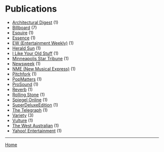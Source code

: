 # Publications

  * [Architectural Digest](./architectural-digest/) (1)
  * [Billboard](./billboard/) (7)
  * [Esquire](./esquire/) (1)
  * [Essence](./essence/) (1)
  * [EW (Entertainment Weekly)](./ew-entertainment-weekly/) (1)
  * [Herald Sun](./herald-sun/) (1)
  * [I Like Your Old Stuff](./i-like-your-old-stuff/) (1)
  * [Minneapolis Star Tribune](./minneapolis-star-tribune/) (1)
  * [Newsweek](./newsweek/) (1)
  * [NME (New Musical Express)](./nme-new-musical-express/) (1)
  * [Pitchfork](./pitchfork/) (1)
  * [PopMatters](./popmatters/) (1)
  * [ProSound](./prosound/) (1)
  * [Reverb](./reverb/) (1)
  * [Rolling Stone](./rolling-stone/) (1)
  * [Spiegel Online](./spiegel-online/) (1)
  * [SuperDeluxeEdition](./superdeluxeedition/) (1)
  * [The Telegraph](./the-telegraph/) (1)
  * [Variety](./variety/) (3)
  * [Vulture](./vulture/) (1)
  * [The West Australian](./the-west-australian/) (1)
  * [Yahoo! Entertainment](./yahoo-entertainment/) (1)

----

[Home](../)
